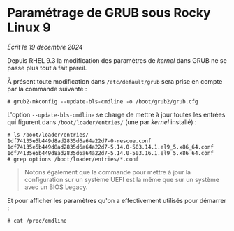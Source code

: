 # Paramétrage de GRUB sous Rocky Linux 9

*Écrit le 19 décembre 2024*

Depuis RHEL 9.3 la modification des paramètres de *kernel* dans GRUB ne se
passe plus tout à fait pareil.

À présent toute modification dans `/etc/default/grub` sera prise en compte par
la commande suivante :

```
# grub2-mkconfig --update-bls-cmdline -o /boot/grub2/grub.cfg
```

L'option `--update-bls-cmdline` se charge de mettre à jour toutes les entrées
qui figurent dans `/boot/loader/entries/` (une par *kernel* installé) :

```
# ls /boot/loader/entries/
1df74135e5b449d8ad2835d6a64a22d7-0-rescue.conf
1df74135e5b449d8ad2835d6a64a22d7-5.14.0-503.14.1.el9_5.x86_64.conf
1df74135e5b449d8ad2835d6a64a22d7-5.14.0-503.16.1.el9_5.x86_64.conf
# grep options /boot/loader/entries/*.conf
```

> Notons également que la commande pour mettre à jour la configuration sur un
> système UEFI est la même que sur un système avec un BIOS Legacy.

Et pour afficher les paramètres qu'on a effectivement utilisés pour démarrer :

```
# cat /proc/cmdline
```

